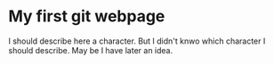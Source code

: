 # My first git webpage

I should describe here a character. But I didn't knwo which character I should describe.
May be I have later an idea.
